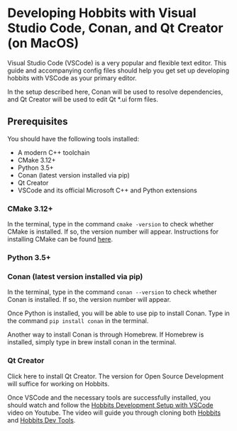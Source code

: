 # Developing Hobbits with Visual Studio Code, Conan, and Qt Creator (on MacOS)
Visual Studio Code (VSCode) is a very popular and flexible text editor. This guide and accompanying config files should help you get set up developing hobbits with VSCode as your primary editor.

In the setup described here, Conan will be used to resolve dependencies, and Qt Creator will be used to edit Qt *.ui form files.

## Prerequisites
You should have the following tools installed:
 - A modern C++ toolchain
 - CMake 3.12+
 - Python 3.5+
 - Conan (latest version installed via pip)
 - Qt Creator
 - VSCode and its official Microsoft C++ and Python extensions

### CMake 3.12+
In the terminal, type in the command ```cmake -version``` to check whether CMake is installed. If so, the version number will appear. Instructions for installing CMake can be found [here](https://cmake.org/install/). 

### Python 3.5+

### Conan (latest version installed via pip)
In the terminal, type in the command ```conan --version``` to check whether Conan is installed. If so, the version number will appear. 

Once Python is installed, you will be able to use pip to install Conan. Type in the command ```pip install conan``` in the terminal.

Another way to install Conan is through Homebrew. If Homebrew is installed, simply type in brew install conan in the terminal. 

### Qt Creator
Click here to install Qt Creator. The version for Open Source Development will suffice for working on Hobbits.

Once VSCode and the necessary tools are successfully installed, you should watch and follow the [Hobbits Development Setup with VSCode](https://www.youtube.com/watch?v=FeOE96iISs4&t=185s&ab_channel=MahletInc) video on Youtube. The video will guide you through cloning both [Hobbits](https://github.com/Mahlet-Inc/hobbits) and [Hobbits Dev Tools](https://github.com/melissascode/hobbits-dev-tools). 
